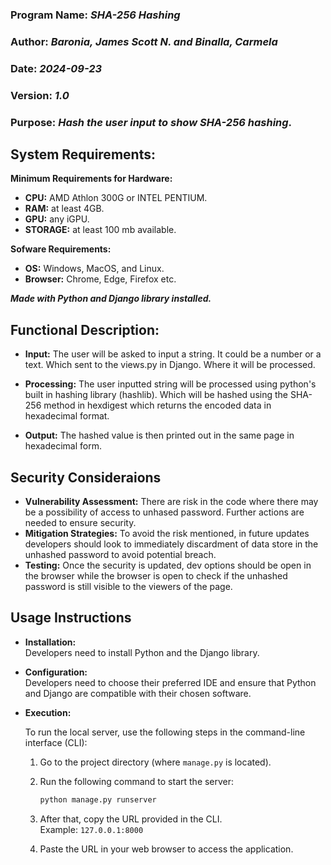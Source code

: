 ### Program Name: _SHA-256 Hashing_ 
### Author: _Baronia, James Scott N. and Binalla, Carmela_ 
### Date: _2024-09-23_ 
### Version: _1.0_ 
### Purpose: _Hash the user input to show SHA-256 hashing_.

## System Requirements:  
**Minimum Requirements for Hardware:** 
- **CPU:** AMD Athlon 300G or INTEL PENTIUM.  
- **RAM:** at least 4GB.  
- **GPU:** any iGPU.  
- **STORAGE:** at least 100 mb available.  

**Sofware Requirements:**    
- **OS:** Windows, MacOS, and Linux.  
- **Browser:** Chrome, Edge, Firefox etc.  

**_Made with Python and Django library installed._**

## Functional Description:  
- **Input:** The user will be asked to input a string. It could be a number or a text. Which sent to the views.py in Django.
Where it will be processed.

- **Processing:** The user inputted string will be processed using python's built in hashing library (hashlib). Which will be hashed using the SHA-256 method in hexdigest which returns the encoded data in hexadecimal format. 

- **Output:** The hashed value is then printed out in the same page in hexadecimal form.

## Security Consideraions  
- **Vulnerability Assessment:** There are risk in the code where there may be a possibility of access to unhased password. Further actions
are needed to ensure security.
- **Mitigation Strategies:** To avoid the risk mentioned, in future updates developers should look to immediately discardment of data store
in the unhashed password to avoid potential breach.
- **Testing:** Once the security is updated, dev options should be open in the browser while the browser is open to check if the unhashed password is still visible to the viewers of the page.

## Usage Instructions
- **Installation:**  
  Developers need to install Python and the Django library.
  
- **Configuration:**  
  Developers need to choose their preferred IDE and ensure that Python and Django are compatible with their chosen software.
  
- **Execution:**
  
  To run the local server, use the following steps in the command-line interface (CLI):
  
  1. Go to the project directory (where `manage.py` is located).
  
  2. Run the following command to start the server:
  
     ```bash
     python manage.py runserver
     ```

  3. After that, copy the URL provided in the CLI.  
     Example: `127.0.0.1:8000`

  4. Paste the URL in your web browser to access the application.






